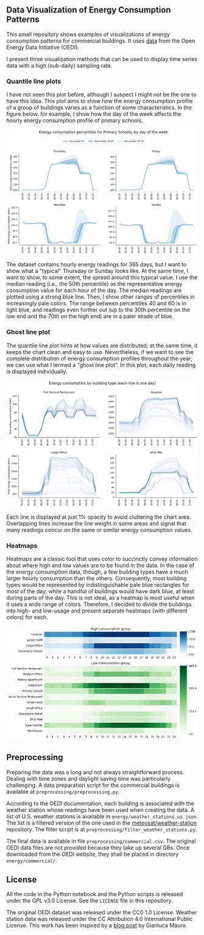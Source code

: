 ## Data Visualization of Energy Consumption Patterns

This small repository shows examples of visualizations of energy consumption patterns for commercial buildings.
It uses [data](https://data.openei.org/submissions/153) from the Open Energy Data Initiative (OEDI).

I present three visualization methods that can be used to display time series data with a high (sub-daily) sampling rate.

### Quantile line plots

I have not seen this plot before, although I suspect I might not be the one to have this idea.
This plot aims to show how the energy consumption profile of a group of buildings varies as a function of some characteristics.
In the figure below, for example, I show how the day of the week affects the hourly energy consumption profile of primary schools.

<img src="https://raw.githubusercontent.com/armineminasyan/energy-consumption-clustering/main/images/example_quantile.png" alt="Example of a quantile line plot" width=600/>

The dataset contains hourly energy readings for 365 days, but I want to show what a "typical" Thursday or Sunday looks like.
At the same time, I want to show, to some extent, the spread around this typical value.
I use the median reading (i.e., the 50th percentile) as the representative energy consumption value for each hour of the day.
The median readings are plotted using a strong blue line.
Then, I show other ranges of percentiles in increasingly pale colors.
The range between percentiles 40 and 60 is in light blue, and readings even further out (up to the 30th percentile on the low end and the 70th on the high end) are in a paler shade of blue.

### Ghost line plot

The quantile line plot hints at how values are distributed; at the same time, it keeps the chart clean and easy to use.
Nevertheless, if we want to see the complete distribution of energy consumption profiles throughout the year, we can use what I termed a "ghost line plot".
In this plot, each daily reading is displayed individually.

<img src="https://raw.githubusercontent.com/armineminasyan/energy-consumption-clustering/main/images/example_ghost.png" alt="Example of a ghost line plot" width=600/>

Each line is displayed at just 1% opacity to avoid cluttering the chart area.
Overlapping lines increase the line weight in some areas and signal that many readings concur on the same or similar energy consumption values.

### Heatmaps

Heatmaps are a classic tool that uses color to succinctly convey information about where high and low values are to be found in the data.
In the case of the energy consumption data, though, a few building types have a much larger hourly consumption than the others.
Consequently, most building types would be represented by indistinguishable pale blue rectangles for most of the day, while a handful of buildings would have dark blue, at least during parts of the day.
This is not ideal, as a heatmap is most useful when it uses a wide range of colors.
Therefore, I decided to divide the buildings into high- and low-usage and present separate heatmaps (with different colors) for each.

<img src="https://raw.githubusercontent.com/armineminasyan/energy-consumption-clustering/main/images/example_heatmap.png" alt="Example of a ghost line plot" width=600/>

## Preprocessing

Preparing the data was a long and not always straightforward process.
Dealing with time zones and daylight saving time was particularly challenging.
A data preparation script for the commercial buildings is available at `preprocessing/preprocessing.py`.

According to the OEDI documentation, each building is associated with the weather station whose readings have been used when creating the data.
A list of U.S. weather stations is available in `energy/weather_stations_us.json`.
The list is a filtered version of the one used in the [meteosat/weather-station](https://github.com/meteostat/weather-stations) repository.
The filter script is at `preprocessing/filter_weather_stations.py`.

The final data is available in file `preprocessing/commercial.csv`.
The original OEDI data files are not provided because they take up several GBs.
Once downloaded from the OEDI website, they shall be placed in directory `energy/commercial/`.

## License

All the code in the Python notebook and the Python scripts is released under the GPL v3.0 License.
See the `LICENSE` file in this repository.

The original OEDI dataset was released under the CC0 1.0 License.
Weather station data was released under the CC Attribution 4.0 International Public License.
This work has been inspired by a [blog post](https://medium.com/startup-grind/i-reverse-engineered-a-500m-artificial-intelligence-company-in-one-week-heres-the-full-story-d067cef99e1c) by Gianluca Mauro.
